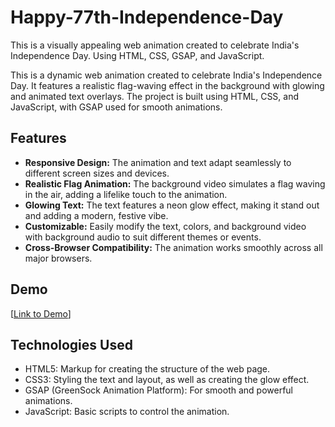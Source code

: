 # Happy-77th-Independence-Day

This is a visually appealing web animation created to celebrate India's Independence Day. Using HTML, CSS, GSAP, and JavaScript.


This is a dynamic web animation created to celebrate India's Independence Day. It features a realistic flag-waving effect in the background with glowing and animated text overlays. The project is built using HTML, CSS, and JavaScript, with GSAP used for smooth animations.

## Features

- **Responsive Design:** The animation and text adapt seamlessly to different screen sizes and devices.
- **Realistic Flag Animation:** The background video simulates a flag waving in the air, adding a lifelike touch to the animation.
- **Glowing Text:** The text features a neon glow effect, making it stand out and adding a modern, festive vibe.
- **Customizable:** Easily modify the text, colors, and background video with background audio to suit different themes or events.
- **Cross-Browser Compatibility:** The animation works smoothly across all major browsers.

## Demo

[[Link to Demo]()]

## Technologies Used

- HTML5: Markup for creating the structure of the web page.
- CSS3: Styling the text and layout, as well as creating the glow effect.
- GSAP (GreenSock Animation Platform): For smooth and powerful animations.
- JavaScript: Basic scripts to control the animation.
